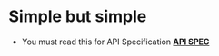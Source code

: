 # Simple but simple
* You must read this for API Specification
<a href="https://github.com/WahidinAji/fiber-example/blob/main/restapi-pgsql/api_spec.md" style="font-weight: bold">API SPEC</a>